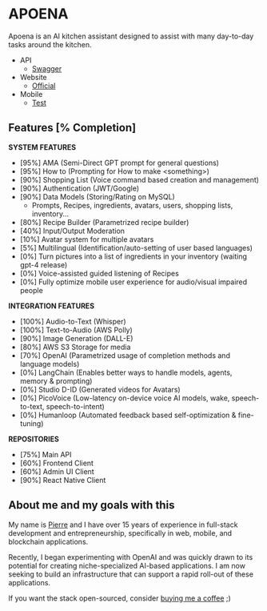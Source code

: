 # APOENA

Apoena is an AI kitchen assistant designed to assist with many day-to-day tasks around the kitchen.

- API
  - [Swagger](https://api.apoena.club/api)
- Website
  - [Official](https://apoena.club/)
- Mobile
  - [Test](https://expo.dev/accounts/split/projects/apoena-a-i/builds/65410c86-edb2-4e30-a8e8-ada0d92728fd)

## Features [% Completion]

**SYSTEM FEATURES**

- [95%] AMA (Semi-Direct GPT prompt for general questions)
- [95%] How to (Prompting for How to make \<something\>)
- [90%] Shopping List (Voice command based creation and management)
- [90%] Authentication (JWT/Google)
- [90%] Data Models (Storing/Rating on MySQL)
  - Prompts, Recipes, ingredients, avatars, users, shopping lists, inventory...
- [80%] Recipe Builder (Parametrized recipe builder)
- [40%] Input/Output Moderation
- [10%] Avatar system for multiple avatars
- [5%] Multilingual (Identification/auto-setting of user based languages)
- [0%] Turn pictures into a list of ingredients in your inventory (waiting gpt-4 release)
- [0%] Voice-assisted guided listening of Recipes
- [0%] Fully optimize mobile user experience for audio/visual impaired people

**INTEGRATION FEATURES**

- [100%] Audio-to-Text (Whisper)
- [100%] Text-to-Audio (AWS Polly)
- [90%] Image Generation (DALL-E)
- [80%] AWS S3 Storage for media
- [70%] OpenAI (Parametrized usage of completion methods and language models)
- [0%] LangChain (Enables better ways to handle models, agents, memory & prompting)
- [0%] Studio D-ID (Generated videos for Avatars)
- [0%] PicoVoice (Low-latency on-device voice AI models, wake, speech-to-text, speech-to-intent)
- [0%] Humanloop (Automated feedback based self-optimization & fine-tuning)


**REPOSITORIES**

- [75%] Main API
- [60%] Frontend Client
- [60%] Admin UI Client
- [90%] React Native Client

## About me and my goals with this

My name is [Pierre](https://github.com/splitpierre) and I have over 15 years of experience in full-stack development and entrepreneurship, specifically in web, mobile, and blockchain applications.

Recently, I began experimenting with OpenAI and was quickly drawn to its potential for creating niche-specialized AI-based applications. I am now seeking to build an infrastructure that can support a rapid roll-out of these applications.

If you want the stack open-sourced, consider [buying me a coffee](https://www.buymeacoffee.com/splitpierre) ;)
